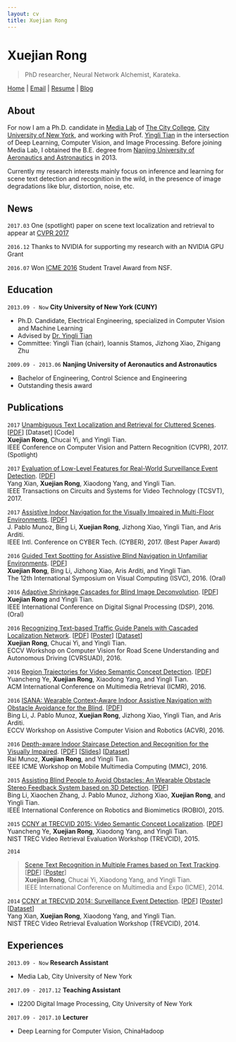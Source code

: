 ```yaml
---
layout: cv
title: Xuejian Rong
---
```

# Xuejian Rong

> PhD researcher, Neural Network Alchemist, Karateka.

<div id="webaddress">
<a href="http://xrong.org">Home</a>
| <a href="xrong@ccny.cuny.edu">Email</a>
| <a href="/resume.pdf">Resume</a>
| <a href="http://xrong.org/blog">Blog</a>
</div>


## About

For now I am a Ph.D. candidate in [Media Lab](http://media-lab.ccny.cuny.edu) of [The City College](http://www.ccny.cuny.edu), [City University of New York](http://cuny.edu), and working with Prof. [Yingli Tian](http://www-ee.ccny.cuny.edu/www/web/yltian/home.html) in the intersection of Deep Learning, Computer Vision, and Image Processing. Before joining Media Lab, I obtained the B.E. degree from [Nanjing University of Aeronautics and Astronautics](http://iao.nuaa.edu.cn/) in 2013.

Currently my research interests mainly focus on inference and learning for scene text detection and recognition in the wild, in the presence of image degradations like blur, distortion, noise, etc.

## News

`2017.03`
One (spotlight) paper on scene text localization and retrieval to appear at [CVPR 2017](http://cvpr2017.thecvf.com/)

`2016.12`
Thanks to NVIDIA for supporting my research with an NVIDIA GPU Grant

`2016.07`
Won [ICME 2016](http://www.icme2016.org/) Student Travel Award from NSF.


## Education

`2013.09 - Now`
__City University of New York (CUNY)__
- Ph.D. Candidate, Electrical Engineering, specialized in Computer Vision and Machine Learning
- Advised by [Dr. Yingli Tian](http://www-ee.ccny.cuny.edu/www/web/yltian/home.html)
- Committee: Yingli Tian (chair), Ioannis Stamos, Jizhong Xiao, Zhigang Zhu

`2009.09 - 2013.06`
__Nanjing University of Aeronautics and Astronautics__
- Bachelor of Engineering, Control Science and Engineering
- Outstanding thesis award


## Publications

`2017`
[Unambiguous Text Localization and Retrieval for Cluttered Scenes](/publications/cvpr17.pdf).
[[PDF](/publications/cvpr17.pdf)]
[Dataset]
[Code]  
**Xuejian Rong**, Chucai Yi, and Yingli Tian.  
IEEE Conference on Computer Vision and Pattern Recognition (CVPR), 2017. (Spotlight)

`2017`
[Evaluation of Low-Level Features for Real-World Surveillance Event Detection](/publications/tcsvt16.pdf).
[[PDF](/publications/tcsvt16.pdf)]   
Yang Xian, **Xuejian Rong**, Xiaodong Yang, and Yingli Tian.  
IEEE Transactions on Circuits and Systems for Video Technology (TCSVT), 2017.

`2017`
[Assistive Indoor Navigation for the Visually Impaired in Multi-Floor Environments](/publications/cyber17.pdf).
[[PDF](/publications/cyber17.pdf)]  
J. Pablo Munoz, Bing Li, **Xuejian Rong**, Jizhong Xiao, Yingli Tian, and Aris Arditi.  
IEEE Intl. Conference on CYBER Tech. (CYBER), 2017. (Best Paper Award)

`2016`
[Guided Text Spotting for Assistive Blind Navigation in Unfamiliar Environments](/publications/isvc16.pdf).
[[PDF](/publications/isvc16.pdf)]  
**Xuejian Rong**, Bing Li, Jizhong Xiao, Aris Arditi, and Yingli Tian.  
The 12th International Symposium on Visual Computing (ISVC), 2016. (Oral)

`2016`
[Adaptive Shrinkage Cascades for Blind Image Deconvolution](/publications/dsp16.pdf).
[[PDF](/publications/dsp16.pdf)]  
**Xuejian Rong** and Yingli Tian.  
IEEE International Conference on Digital Signal Processing (DSP), 2016. (Oral)

`2016`
[Recognizing Text-based Traffic Guide Panels with Cascaded Localization Network](/publications/rsuad16.pdf).
[[PDF](/publications/rsuad16.pdf)]
[[Poster](/publications/rsuad16_poster.pdf)]
[[Dataset](http://media-lab.ccny.cuny.edu/wordpress/Code/TGPT.zip)]  
**Xuejian Rong**, Chucai Yi, and Yingli Tian.  
ECCV Workshop on Computer Vision for Road Scene Understanding and Autonomous Driving (CVRSUAD), 2016.

`2016`
[Region Trajectories for Video Semantic Concept Detection](/publications/icmr16.pdf).
[[PDF](/publications/icmr16.pdf)]  
Yuancheng Ye, **Xuejian Rong**, Xiaodong Yang, and Yingli Tian.  
ACM International Conference on Multimedia Retrieval (ICMR), 2016.

`2016`
[ISANA: Wearable Context-Aware Indoor Assistive Navigation with Obstacle Avoidance for the Blind](/publications/acvr16.pdf).
[[PDF](/publications/acvr16.pdf)]  
Bing Li, J. Pablo Munoz, **Xuejian Rong**, Jizhong Xiao, Yingli Tian, and Aris Arditi.  
ECCV Workshop on Assistive Computer Vision and Robotics (ACVR), 2016.

`2016`
[Depth-aware Indoor Staircase Detection and Recognition for the Visually Impaired](/publications/mmc16.pdf).
[[PDF](/publications/mmc16.pdf)]
[[Slides](/publications/mmc16_poster.pdf)]
[[Dataset](http://media-lab.ccny.cuny.edu/wordpress/Code/Staircase.zip)]  
Rai Munoz, **Xuejian Rong**, and Yingli Tian.  
IEEE ICME Workshop on Mobile Multimedia Computing (MMC), 2016.

`2015`
[Assisting Blind People to Avoid Obstacles: An Wearable Obstacle Stereo Feedback System based on 3D Detection](/publications/robio15.pdf).
[[PDF](/publications/robio15.pdf)]  
Bing Li, Xiaochen Zhang, J. Pablo Munoz, Jizhong Xiao, **Xuejian Rong**, and Yingli Tian.  
IEEE International Conference on Robotics and Biomimetics (ROBIO), 2015.

`2015`
[CCNY at TRECVID 2015: Video Semantic Concept Localization](/publications/trecvid15.pdf).
[[PDF](/publications/trecvid15.pdf)]  
Yuancheng Ye, **Xuejian Rong**, Xiaodong Yang, and Yingli Tian.  
NIST TREC Video Retrieval Evaluation Workshop (TREVCID), 2015.

`2014`
> [Scene Text Recognition in Multiple Frames based on Text Tracking](/publications/icme14.pdf).
[[PDF](/publications/icme14.pdf)]
[[Poster](/publications/icme14_poster.pdf)]  
**Xuejian Rong**, Chucai Yi, Xiaodong Yang, and Yingli Tian.  
IEEE International Conference on Multimedia and Expo (ICME), 2014.

`2014`
[CCNY at TRECVID 2014: Surveillance Event Detection](/publications/trecvid14.pdf).
[[PDF](/publications/trecvid14.pdf)]
[[Poster](/publications/trecvid14_poster.pdf)]
[[Dataset](http://media-lab.ccny.cuny.edu/wordpress/Code/CCD-Dataset.zip)]  
Yang Xian, **Xuejian Rong**, Xiaodong Yang, and Yingli Tian.  
NIST TREC Video Retrieval Evaluation Workshop (TREVCID), 2014.


<!---
- V Veeriah<sup>*</sup>, __S Zhang__<sup>*</sup>, RS Sutton

` ` 
<sup>*</sup> above denotes equal contribution
--->

## Experiences

`2013.09 - Now`
__Research Assistant__
- Media Lab, City University of New York

`2017.09 - 2017.12`
__Teaching Assistant__
- I2200 Digital Image Processing, City University of New York

`2017.09 - 2017.10`
__Lecturer__
- Deep Learning for Computer Vision, ChinaHadoop


<!-- ### Footer

Last updated: May 2013 -->


